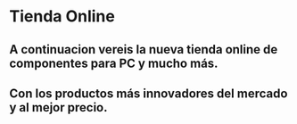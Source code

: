 # Tienda Online

## A continuacion vereis la nueva tienda online de componentes para PC y mucho más.

## Con los productos más innovadores del mercado y al mejor precio.